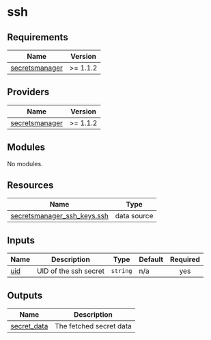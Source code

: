 # ssh

<!-- BEGINNING OF PRE-COMMIT-TERRAFORM DOCS HOOK -->
## Requirements

| Name | Version |
|------|---------|
| <a name="requirement_secretsmanager"></a> [secretsmanager](#requirement\_secretsmanager) | >= 1.1.2 |

## Providers

| Name | Version |
|------|---------|
| <a name="provider_secretsmanager"></a> [secretsmanager](#provider\_secretsmanager) | >= 1.1.2 |

## Modules

No modules.

## Resources

| Name | Type |
|------|------|
| [secretsmanager_ssh_keys.ssh](https://registry.terraform.io/providers/keeper-security/secretsmanager/latest/docs/data-sources/ssh_keys) | data source |

## Inputs

| Name | Description | Type | Default | Required |
|------|-------------|------|---------|:--------:|
| <a name="input_uid"></a> [uid](#input\_uid) | UID of the ssh secret | `string` | n/a | yes |

## Outputs

| Name | Description |
|------|-------------|
| <a name="output_secret_data"></a> [secret\_data](#output\_secret\_data) | The fetched secret data |
<!-- END OF PRE-COMMIT-TERRAFORM DOCS HOOK -->
